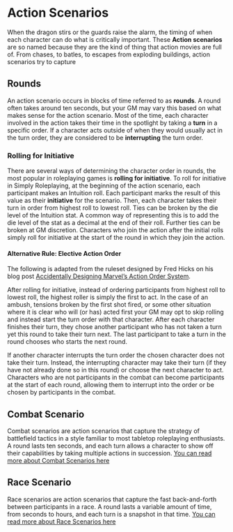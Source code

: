 # Action Scenarios
When the dragon stirs or the guards raise the alarm, the timing of when each character can do what is critically important. These **Action scenarios** are so named because they are the kind of thing that action movies are full of. From chases, to batles, to escapes from exploding buildings, action scenarios try to capture

## Rounds
An action scenario occurs in blocks of time referred to as **rounds**. A round often takes around ten seconds, but your GM may vary this based on what makes sense for the action scenario. Most of the time, each character involved in the action takes their time in the spotlight by taking a **turn** in a specific order. If a character acts outside of when they would usually act in the turn order, they are considered to be **interrupting** the turn order.

### Rolling for Initiative
There are several ways of determining the character order in rounds, the most popular in roleplaying games is **rolling for initiative**. To roll for initiative in Simply Roleplaying, at the beginning of the action scenario, each participant makes an Intuition roll. Each participant marks the result of this value as their **initiative** for the scenario. Then, each character takes their turn in order from highest roll to lowest roll. Ties can be broken by the die level of the Intuition stat. A common way of representing this is to add the die level of the stat as a decimal at the end of their roll. Further ties can be broken at GM discretion. Characters who join the action after the initial rolls simply roll for initiative at the start of the round in which they join the action.

#### Alternative Rule: Elective Action Order
The following is adapted from the ruleset designed by Fred Hicks on his blog post [Accidentally Designing Marvel’s Action Order System](http://www.deadlyfredly.com/2012/02/marvel/).

After rolling for initiative, instead of ordering participants from highest roll to lowest roll, the highest roller is simply the first to act. In the case of an ambush, tensions broken by the first shot fired, or some other situation where it is clear who will (or has) acted first your GM may opt to skip rolling and instead start the turn order with that character. After each character finishes their turn, they chose another participant who has not taken a turn yet this round to take their turn next. The last participant to take a turn in the round chooses who starts the next round.

If another character interrupts the turn order the chosen character does not take their turn. Instead, the interrupting character may take their turn (if they have not already done so in this round) or choose the next character to act. Characters who are not participants in the combat can become participants at the start of each round, allowing them to interrupt into the order or be chosen by participants in the combat.

<!-- TODO: Add
## Freeform Scenario
The tide of lava rises, the rope bridges' tenuous connections begin to sever, the toxic gas flows under the door and across the room-- there are many times when observing strict rules for an action scenario would get in the way of the drama of the scene. A **freeform scenario** is any scenario that uses some, but not all, rules from other action scenarios to allow each character the freedom to act as would make sense to the scenario.
-->

## Combat Scenario
Combat scenarios are action scenarios that capture the strategy of battlefield tactics in a style familiar to most tabletop roleplaying enthusiasts. A round lasts ten seconds, and each turn allows a character to show off their capabilities by taking multiple actions in succession. [You can read more about Combat Scenarios here](/action/combat/)

## Race Scenario
Race scenarios are action scenarios that capture the fast back-and-forth between participants in a race. A round lasts a variable amount of time, from seconds to hours, and each turn is a snapshot in that time. [You can read more about Race Scenarios here](/action/racing/)
